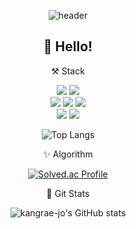 <div align="center">

![header](https://capsule-render.vercel.app/api?type=Blur&color=a6e2a1&height=330&section=header&text=kangrae-jo&fontSize=40&fontColor=e9f0e9)


## 👋 Hello!

  
  ⚒️ Stack

<img src="https://img.shields.io/badge/Spring-6DB33F?style=for-the-badge&logo=Spring&logoColor=white">
<img src="https://img.shields.io/badge/SpringBoot-6DB33F?style=for-the-badge&logo=springboot&logoColor=white"> 
<br>
<img src="https://img.shields.io/badge/MySQL-4479A1?style=for-the-badge&logo=MySQL&logoColor=white"> 
<img src="https://img.shields.io/badge/JPA-59666C?style=for-the-badge&logo=Hibernate&logoColor=white"> 
<img src="https://img.shields.io/badge/Thymeleaf-005F0F?style=for-the-badge&logo=Thymeleaf&logoColor=white">
<br>
<img src="https://img.shields.io/badge/C++-00599C?style=for-the-badge&logo=cplusplus&logoColor=white"> 
<img src="https://img.shields.io/badge/Java-007396?style=for-the-badge&logo=OpenJDK&logoColor=white"/>

<br>

![Top Langs](https://github-readme-stats.vercel.app/api/top-langs/?username=kangrae-jo&layout=compact&theme=vue)

 ✨ Algorithm
 
[![Solved.ac Profile](http://mazassumnida.wtf/api/v2/generate_badge?boj=rae4098)](https://solved.ac/rae4098/)

 👀 Git Stats

![kangrae-jo's GitHub stats](https://github-readme-stats.vercel.app/api?username=kangrae-jo&show_icons=true&theme=vue)  

</div>
